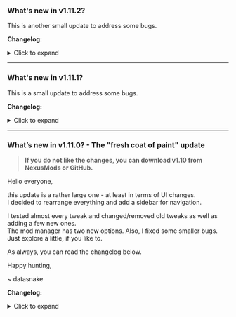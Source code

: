 ### What's new in v1.11.2?

This is another small update to address some bugs.

**Changelog:**
<details>
<summary>Click to expand</summary>

- Added a link to the app settings that opens the profile editing screen.
- Improved the comparison of versions in the mod manager.  
  This should fix the issue where the mod manager displays available updates even if the latest/newer version is installed.
- Fixed a bug that would crash the mod manager when updating mod information using the NexusMods API.
- Fixed a bug where invalid characters in (user-defined) paths were crashing the tool. They get sanitized now.

</details>

---

### What's new in v1.11.1?

This is a small update to address some bugs.

**Changelog:**
<details>
<summary>Click to expand</summary>

- The textbox for the resource list in the mod manager has scrollbars now.
- Fix: The Quick-Boy color wouldn't be applied if values in the Fallout76Custom.ini override them.
- Fixed small issue that would prevent the tool from downloading translations on first start.
- Translations:
  - The font for the titles changes depending on the selected language. (Russian uses Roboto, Chinese uses Microsoft JhengHei)
- Minor changes

</details>

---

### What’s new in v1.11.0? - The "fresh coat of paint" update

> **If you do not like the changes, you can download v1.10 from NexusMods or GitHub.**

Hello everyone,

this update is a rather large one - at least in terms of UI changes.  
I decided to rearrange everything and add a sidebar for navigation.

I tested almost every tweak and changed/removed old tweaks as well as adding a few new ones.  
The mod manager has two new options. Also, I fixed some smaller bugs.
Just explore a little, if you like to.

As always, you can read the changelog below.


Happy hunting,

~ datasnake

**Changelog:**
<details>
<summary>Click to expand</summary>

- General:
  - Most notable change: Added a side navigation that replaces the top panel, the bottom status panel, and the tabs.
  - Added a "Hero" banner to the "Home" page
  - Moved "Tweaks" into their own page
  - Removed "Settings" window; moved "Settings", "Profiles", and "NexusMods" into their own page
  - Reworked the profile manager
  - Added line numbers, syntax highlighting, autocompletion and hotkeys to the "Custom" page's textbox
  - Replaced the awful `FolderBrowserDialog` with a proper dialog that let's you choose a folder more comfortably.
- Tweaks:
  - Tweaks are now color-coded
    - Added Info about color-codes and tool tips
  - Reworked tweaks:
    - Added some missing tweaks from the ingame settings
    - Added Screen Space Reflections and Blood Splatter to Graphics tweaks
      - Added fix for black/invisible water
    - Removed some tweaks that didn't do anything
    - Changed some tweaks
  - Added FOV preview
  - Removed the "Danger Zone"
  - *.ini files are parsed differently now:
    - Comments can now be in-line and begin with `";"` (semicolon) or `"#"` (hash)
      - This might break the s76UserName and s76Password text fields.
- Pip-Boy:
  - Added a few more Pip-Boy color presets
  - Added HEX codes to Pip-Boy tab
  - Fixed Quick-Boy color not applying ingame
- Profiles:
  - You can now change the path where the *.ini files are stored.
- Mod manager:
  - Fixed: "Import installed mods" importing already managed mods.
  - Added an option to create symlinks when deploying. (Experimental feature)
  - Added an option to put bundled archives last in the load order.
  - Placed "Notes" under "Installation options" in mod manager's side panel
  - Added a button to open the folder of a mod in mod manager's side panel
- Minor changes / fixes
  - Added missing messagebox strings when you picked the wrong game path.
  - Added missing messagebox strings when you delete photos in the gallery.
  - Made some UI elements that were previously untranslatable, translatable.
  - When picking the game path, you now browse for the folder instead of the *.exe file.
  - and a few more.
- Removed backwards-compatibility...
  - ... to v1.8's Mod Manager
  - ... to v1.8's Profiles
- Known issues:
  - The scroll whell on Windows 7 doesn't always work properly due to how focus works in older Windows versions.
  - If a password written into [Login]s76Password contains `";"` or `"#"`, it will be truncated.

</details>